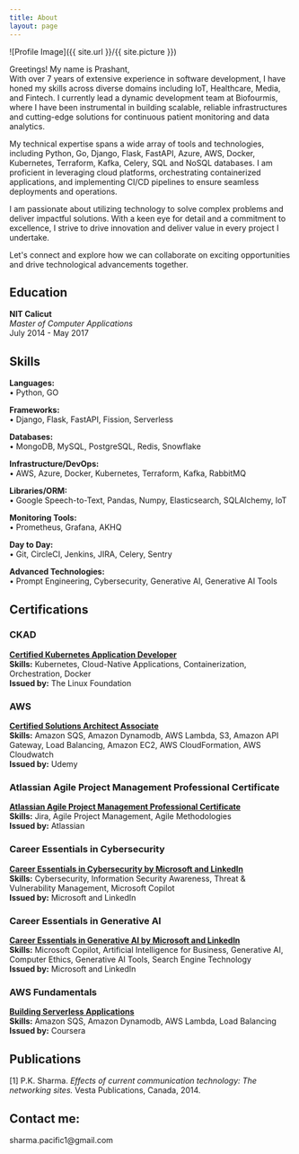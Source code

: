 ```yaml
---
title: About
layout: page
---
```


![Profile Image]({{ site.url }}/{{ site.picture }})

<p>Greetings! My name is Prashant, 
<br>
With over 7 years of extensive experience in software development, I have honed my skills across diverse domains including IoT, Healthcare, Media, and Fintech. I currently lead a dynamic development team at Biofourmis, where I have been instrumental in building scalable, reliable infrastructures and cutting-edge solutions for continuous patient monitoring and data analytics.

My technical expertise spans a wide array of tools and technologies, including Python, Go, Django, Flask, FastAPI, Azure, AWS, Docker, Kubernetes, Terraform, Kafka, Celery, SQL and NoSQL databases. I am proficient in leveraging cloud platforms, orchestrating containerized applications, and implementing CI/CD pipelines to ensure seamless deployments and operations.

I am passionate about utilizing technology to solve complex problems and deliver impactful solutions. With a keen eye for detail and a commitment to excellence, I strive to drive innovation and deliver value in every project I undertake.

Let's connect and explore how we can collaborate on exciting opportunities and drive technological advancements together.
</p>

## Education
**NIT Calicut**  
*Master of Computer Applications*  
July 2014 - May 2017

## Skills
**Languages:**  
• Python, GO

**Frameworks:**  
• Django, Flask, FastAPI, Fission, Serverless

**Databases:**  
• MongoDB, MySQL, PostgreSQL, Redis, Snowflake

**Infrastructure/DevOps:**  
• AWS, Azure, Docker, Kubernetes, Terraform, Kafka, RabbitMQ

**Libraries/ORM:**  
• Google Speech-to-Text, Pandas, Numpy, Elasticsearch, SQLAlchemy, IoT

**Monitoring Tools:**  
• Prometheus, Grafana, AKHQ

**Day to Day:**  
• Git, CircleCI, Jenkins, JIRA, Celery, Sentry

**Advanced Technologies:**  
• Prompt Engineering, Cybersecurity, Generative AI, Generative AI Tools

## Certifications
### CKAD
**[Certified Kubernetes Application Developer](https://ti-user-certificates.s3.amazonaws.com/e0df7fbf-a057-42af-8a1f-590912be5460/995e4e27-b642-4135-bc2a-5ac7d7092a0f-prashant-kumar-sharma-certified-kubernetes-application-developer-ckad-certificate.pdf)**  
**Skills:** Kubernetes, Cloud-Native Applications, Containerization, Orchestration, Docker  
**Issued by:** The Linux Foundation

### AWS
**[Certified Solutions Architect Associate](https://udemy-certificate.s3.amazonaws.com/image/UC-adeda7d7-5471-4450-9562-b98d349d4e46.jpg?v=1630606726000)**  
**Skills:** Amazon SQS, Amazon Dynamodb, AWS Lambda, S3, Amazon API Gateway, Load Balancing, Amazon EC2, AWS CloudFormation, AWS Cloudwatch  
**Issued by:** Udemy

### Atlassian Agile Project Management Professional Certificate
**[Atlassian Agile Project Management Professional Certificate](https://media.licdn.com/dms/image/D5622AQErUpEsgTdFtA/feedshare-shrink_1280/0/1719415078967?e=1722470400&v=beta&t=B9WyLu0jE999j18vjrPwa_qytxR4N7L2ppExswsuLxE)**  
**Skills:** Jira, Agile Project Management, Agile Methodologies    
**Issued by:** Atlassian

### Career Essentials in Cybersecurity
**[Career Essentials in Cybersecurity by Microsoft and LinkedIn](https://media.licdn.com/dms/image/D4D22AQHT9XLrwBRtbQ/feedshare-shrink_1280/0/1718289641544?e=1721260800&v=beta&t=cMLZGsaGZdNRaLYJIdlMkW9uw9gF43JpWJbwPJwWRxs)**  
**Skills:** Cybersecurity, Information Security Awareness, Threat & Vulnerability Management, Microsoft Copilot    
**Issued by:** Microsoft and LinkedIn

### Career Essentials in Generative AI
**[Career Essentials in Generative AI by Microsoft and LinkedIn](https://media.licdn.com/dms/image/D5622AQFBAUFkRWBArQ/feedshare-shrink_1280/0/1718208500585?e=1721260800&v=beta&t=nzsqU5sqTZVS-2TjNrOZR3ZFMfn9e9l7U9JHdPH406U)**  
**Skills:** Microsoft Copilot, Artificial Intelligence for Business, Generative AI, Computer Ethics, Generative AI Tools, Search Engine Technology  
**Issued by:** Microsoft and LinkedIn

### AWS Fundamentals
**[Building Serverless Applications](https://coursera.org/share/9beca0de9b4659e7a173a15b3656250a)**  
**Skills:** Amazon SQS, Amazon Dynamodb, AWS Lambda, Load Balancing  
**Issued by:** Coursera

## Publications
[1] P.K. Sharma. *Effects of current communication technology: The networking sites.* Vesta Publications, Canada, 2014.


<h2>Contact me:</h2>
<p>sharma.pacific1@gmail.com<p>
